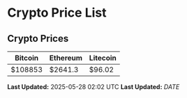 # Crypto Price List

## Crypto Prices
| Bitcoin | Ethereum | Litecoin |
| ------- | -------- | -------- |
| $108853 | $2641.3 | $96.02 |
**Last Updated:** 2025-05-28 02:02 UTC
**Last Updated:** $DATE$
